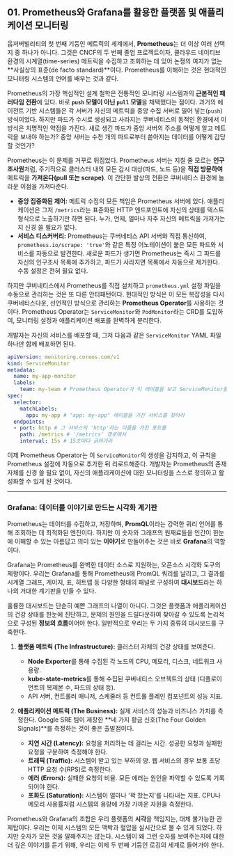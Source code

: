 ## 01\. Prometheus와 Grafana를 활용한 플랫폼 및 애플리케이션 모니터링

옵저버빌리티의 첫 번째 기둥인 메트릭의 세계에서, **Prometheus**는 더 이상 여러 선택지 중 하나가 아니다. 그것은 CNCF의 두 번째 졸업 프로젝트이자, 클라우드 네이티브 환경의 시계열(time-series) 메트릭을 수집하고 조회하는 데 있어 논쟁의 여지가 없는 \*\*사실상의 표준(de facto standard)\*\*이다. Prometheus를 이해하는 것은 현대적인 모니터링 시스템의 언어를 배우는 것과 같다.

Prometheus의 가장 핵심적인 설계 철학은 전통적인 모니터링 시스템과의 **근본적인 패러다임 전환**에 있다. 바로 **`push` 모델이 아닌 `pull` 모델**을 채택했다는 점이다. 과거의 에이전트 기반 시스템들은 각 서버가 자신의 메트릭을 중앙 수집 서버로 밀어 넣는(`push`) 방식이었다. 하지만 파드가 수시로 생성되고 사라지는 쿠버네티스의 동적인 환경에서 이 방식은 치명적인 약점을 가진다. 새로 생긴 파드가 중앙 서버의 주소를 어떻게 알고 메트릭을 보내야 하는가? 중앙 서버는 수천 개의 파드로부터 쏟아지는 데이터를 어떻게 감당할 것인가?

Prometheus는 이 문제를 거꾸로 뒤집었다. Prometheus 서버는 지칠 줄 모르는 **인구조사원**처럼, 주기적으로 클러스터 내의 모든 감시 대상(파드, 노드 등)을 **직접 방문하여** 메트릭을 **가져온다(pull 또는 scrape)**. 이 간단한 발상의 전환은 쿠버네티스 환경에 놀라운 이점을 가져다준다.

  * **중앙 집중화된 제어:** 메트릭 수집의 모든 책임은 Prometheus 서버에 있다. 애플리케이션은 그저 `/metrics`라는 표준화된 HTTP 엔드포인트에 자신의 상태를 텍스트 형식으로 노출하기만 하면 된다. 누가, 언제, 얼마나 자주 자신의 메트릭을 가져가는지 신경 쓸 필요가 없다.
  * **서비스 디스커버리:** Prometheus는 쿠버네티스 API 서버와 직접 통신하여, `prometheus.io/scrape: 'true'`와 같은 특정 어노테이션이 붙은 모든 파드와 서비스를 자동으로 발견한다. 새로운 파드가 생기면 Prometheus는 즉시 그 파드를 자신의 인구조사 목록에 추가하고, 파드가 사라지면 목록에서 자동으로 제거한다. 수동 설정은 전혀 필요 없다.

하지만 쿠버네티스에서 Prometheus를 직접 설치하고 `prometheus.yml` 설정 파일을 수동으로 관리하는 것은 또 다른 안티패턴이다. 현대적인 방식은 이 모든 복잡성을 다시 쿠버네티스다운, 선언적인 방식으로 관리하는 **Prometheus Operator**를 사용하는 것이다. Prometheus Operator는 `ServiceMonitor`와 `PodMonitor`라는 CRD를 도입하여, 모니터링 설정과 애플리케이션 배포를 완벽하게 분리한다.

개발자는 자신의 서비스를 배포할 때, 그저 다음과 같은 `ServiceMonitor` YAML 파일 하나만 함께 배포하면 된다.

```yaml
apiVersion: monitoring.coreos.com/v1
kind: ServiceMonitor
metadata:
  name: my-app-monitor
  labels:
    team: my-team # Prometheus Operator가 이 레이블을 보고 ServiceMonitor를 찾는다.
spec:
  selector:
    matchLabels:
      app: my-app # "app: my-app" 레이블을 가진 서비스를 찾아라
  endpoints:
  - port: http # 그 서비스의 'http'라는 이름을 가진 포트를
    path: /metrics # '/metrics' 경로에서
    interval: 15s # 15초마다 긁어가라
```

이제 Prometheus Operator는 이 `ServiceMonitor`의 생성을 감지하고, 이 규칙을 Prometheus 설정에 자동으로 추가한 뒤 리로드해준다. 개발자는 Prometheus의 존재 자체를 신경 쓸 필요 없이, 자신의 애플리케이션에 대한 모니터링을 스스로 정의하고 활성화할 수 있게 된 것이다.

-----

### Grafana: 데이터를 이야기로 만드는 시각화 계기판

Prometheus는 데이터를 수집하고, 저장하며, **PromQL**이라는 강력한 쿼리 언어를 통해 조회하는 데 최적화된 엔진이다. 하지만 이 숫자와 그래프의 원재료들을 인간이 한눈에 이해할 수 있는 아름답고 의미 있는 **이야기**로 만들어주는 것은 바로 **Grafana**의 역할이다.

Grafana는 Prometheus를 완벽한 데이터 소스로 지원하는, 오픈소스 시각화 도구의 제왕이다. 우리는 Grafana를 통해 Prometheus에 PromQL 쿼리를 날리고, 그 결과를 시계열 그래프, 게이지, 표, 히트맵 등 다양한 형태의 패널로 구성하여 **대시보드**라는 하나의 거대한 계기판을 만들 수 있다.

훌륭한 대시보드는 단순히 예쁜 그래프의 나열이 아니다. 그것은 플랫폼과 애플리케이션의 건강 상태를 한눈에 진단하고, 문제의 원인을 드릴다운하여 찾아갈 수 있도록 논리적으로 구성된 **정보의 흐름**이어야 한다. 일반적으로 우리는 두 가지 종류의 대시보드를 구축한다.

1.  **플랫폼 메트릭 (The Infrastructure):** 클러스터 자체의 건강 상태를 보여준다.

      * **Node Exporter**를 통해 수집된 각 노드의 CPU, 메모리, 디스크, 네트워크 사용량.
      * **kube-state-metrics**를 통해 수집된 쿠버네티스 오브젝트의 상태 (디플로이먼트의 복제본 수, 파드의 상태 등).
      * API 서버, 컨트롤러 매니저, 스케줄러 등 컨트롤 플레인 컴포넌트의 성능 지표.

2.  **애플리케이션 메트릭 (The Business):** 실제 서비스의 성능과 비즈니스 가치를 측정한다. Google SRE 팀이 제창한 \*\*네 가지 황금 신호(The Four Golden Signals)\*\*를 측정하는 것이 좋은 출발점이다.

      * **지연 시간 (Latency):** 요청을 처리하는 데 걸리는 시간. 성공한 요청과 실패한 요청을 구분하여 측정해야 한다.
      * **트래픽 (Traffic):** 시스템이 받고 있는 부하의 양. 웹 서비스의 경우 보통 초당 HTTP 요청 수(RPS)로 측정한다.
      * **에러 (Errors):** 실패한 요청의 비율. 모든 에러는 원인을 파악할 수 있도록 기록되어야 한다.
      * **포화도 (Saturation):** 시스템이 얼마나 '꽉 찼는지'를 나타내는 지표. CPU나 메모리 사용률처럼 시스템의 용량에 가장 가까운 자원을 측정한다.

Prometheus와 Grafana의 조합은 우리 플랫폼의 **시각**을 책임지는, 대체 불가능한 관제탑이다. 우리는 이제 시스템의 모든 맥박과 혈압을 실시간으로 볼 수 있게 되었다. 하지만 숫자가 모든 것을 말해주지는 않는다. 시스템이 왜 그런 숫자를 보여주는지에 대한 더 깊은 이야기를 듣기 위해, 우리는 이제 두 번째 기둥인 로깅의 세계로 들어가야 한다.
